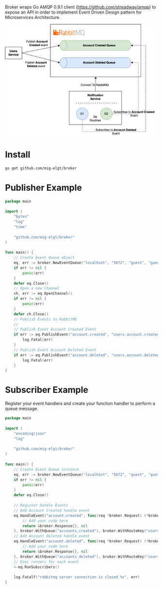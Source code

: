 Broker wraps Go AMQP 0.9.1 client (https://github.com/streadway/amqp) to expose an API in order to implement Event Driven Design pattern for Microservices Architecture.

![Color](./broker_rabbitmq.png)

# Install

```bash
go get github.com/mig-elgt/broker
```

# Publisher Example

```go
package main

import (
	"bytes"
	"log"
	"time"

	"github.com/mig-elgt/broker"
)

func main() {
	// Create Event Queue object
	eq, err := broker.NewEventQueue("localhost", "5672", "guest", "guest")
	if err != nil {
		panic(err)
	}
	defer eq.Close()
	// Open a new Channel
	ch, err := eq.OpenChannel()
	if err != nil {
		panic(err)
	}
	defer ch.Close()
	// Publish Events to RabbitMQ
	// 
	// Publish Event Account Created Event
	if err := eq.PublishEvent("account.created", "users.account.created", bytes.NewBufferString("hi folks"), ch); err != nil { 
		log.Fatal(err)
	}
	// Publish Event Account Deleted Event
	if err := eq.PublishEvent("account.deleted", "users.account.deleted", bytes.NewBufferString("good bye"), ch); err != nil { 
		log.Fatal(err)
	}
}

```

# Subscriber Example
Register your event handlers and create your function handler to perform a queue message.

```go
package main

import (
	"encoding/json"
	"log"

	"github.com/mig-elgt/broker"
)

func main() {
	// Create Event Queue instance
	eq, err := broker.NewEventQueue("localhost", "5672", "guest", "guest")
	if err != nil {
		panic(err)
	}
	defer eq.Close()

	// Register Handle Events
	// Add Account Created handle event
	eq.HandleEvent("account.created", func(req *broker.Request) (*broker.Response, error) {
	    // Add your code here
		return &broker.Response{}, nil
	}, broker.WithQueue("accounts_created"), broker.WithRouteKey("users.account.created"))
	// Add Account Deleted handle event
	eq.HandleEvent("account.deleted", func(req *broker.Request) (*broker.Response, error) {
	    // Add your code here
		return &broker.Response{}, nil
	}, broker.WithQueue("accounts_deleted"), broker.WithRouteKey("users.account.deleted"))
	// Exec runners for each event
	<-eq.RunSubscribers()

	log.Fatalf("rabbitmq server connection is closed %v", err)
}

```
